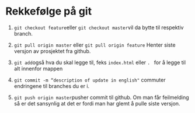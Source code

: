 # Rekkefølge på git
1. `git checkout feature`eller `git checkout master`vil da bytte til respektiv branch.

2. `git pull origin master` eller `git pull origin feature` 
Henter siste versjon av prosjektet fra github.

3. `git add`også hva du skal legge til, feks `index.html`  eller `. ` for å legge til alt innenfor mappen

4. `git commit -m “description of update in english"` commuter endringene til branches du er i.

5. `git push origin master`pusher commit til github. Om man får feilmelding så er det sansynlig at det er fordi man har glemt å pulle siste versjon.

